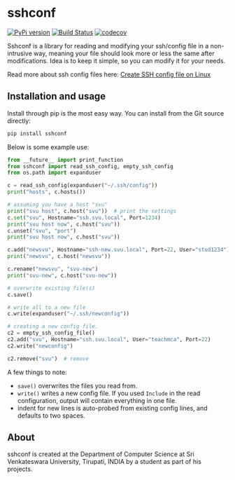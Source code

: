 
sshconf
===========

[![PyPi version](https://pypip.in/v/sshconf/badge.png)](https://github.com/sorend/sshconf)
[![Build Status](https://travis-ci.com/sorend/sshconf.svg?branch=master)](https://travis-ci.com/sorend/sshconf)
[![codecov](https://codecov.io/gh/sorend/sshconf/branch/master/graph/badge.svg)](https://codecov.io/gh/sorend/sshconf)


Sshconf is a library for reading and modifying your ssh/config file in a non-intrusive way, meaning
your file should look more or less the same after modifications. Idea is to keep it simple,
so you can modify it for your needs.

Read more about ssh config files here: [Create SSH config file on Linux](https://www.cyberciti.biz/faq/create-ssh-config-file-on-linux-unix/)


Installation and usage
---------------------------

Install through pip is the most easy way. You can install from the Git source directly:

```bash
pip install sshconf
```

Below is some example use:

```python
from __future__ import print_function
from sshconf import read_ssh_config, empty_ssh_config
from os.path import expanduser

c = read_ssh_config(expanduser("~/.ssh/config"))
print("hosts", c.hosts())

# assuming you have a host "svu"
print("svu host", c.host("svu"))  # print the settings
c.set("svu", Hostname="ssh.svu.local", Port=1234)
print("svu host now", c.host("svu"))
c.unset("svu", "port")
print("svu host now", c.host("svu"))

c.add("newsvu", Hostname="ssh-new.svu.local", Port=22, User="stud1234")
print("newsvu", c.host("newsvu"))

c.rename("newsvu", "svu-new")
print("svu-new", c.host("svu-new"))

# overwrite existing file(s)
c.save()

# write all to a new file
c.write(expanduser("~/.ssh/newconfig"))

# creating a new config file.
c2 = empty_ssh_config_file()
c2.add("svu", Hostname="ssh.svu.local", User="teachmca", Port=22)
c2.write("newconfig")

c2.remove("svu")  # remove
```

A few things to note:
- `save()` overwrites the files you read from.
- `write()` writes a new config file. If you used `Include` in the read configuration, output will contain everything in one file.
- indent for new lines is auto-probed from existing config lines, and defaults to two spaces.


About
-----

sshconf is created at the Department of Computer Science at Sri Venkateswara University, Tirupati, INDIA by a student as part of his projects.
